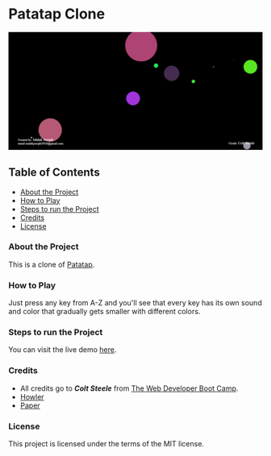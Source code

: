 # Patatap Clone

<img src="Patatap Clone.png" alt="Patatap Screenshot">

## Table of Contents
* [About the Project](#about-the-project)
* [How to Play](#how-to-play)
* [Steps to run the Project](#steps-to-run-the-project)
* [Credits](#credits)
* [License](#license)


### About the Project
This is a clone of [Patatap](https://patatap.com/).

### How to Play
Just press any key from A-Z and you'll see that every key has its own sound and color that gradually gets smaller with different colors.

### Steps to run the Project
You can visit the live demo [here](https://malakjoseph.github.io/patatap-clone/).

### Credits
* All credits go to ***Colt Steele*** from [The Web Developer Boot Camp](https://www.udemy.com/the-web-developer-bootcamp/).
* [Howler](https://howlerjs.com/)
* [Paper](http://paperjs.org/)

### License
This project is licensed under the terms of the MIT license.
